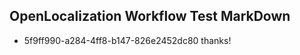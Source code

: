 ## OpenLocalization Workflow Test MarkDown
* 5f9ff990-a284-4ff8-b147-826e2452dc80 thanks!

<!--HONumber=Sep16_HO1-->


